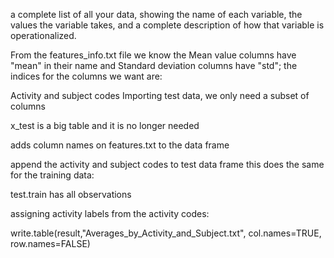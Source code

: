 a complete list of all your data, showing the name of each variable, the values the variable takes, and a complete description of how that variable is operationalized. 



From the features_info.txt file we know the Mean value columns have "mean" 
in their name and Standard deviation columns have "std"; the indices for
the columns we want are: 

Activity and subject codes
Importing test data, we only need a subset of columns

x_test is a big table and it is no longer needed

adds column names on features.txt to the data frame

append the activity and subject codes to test data frame
this does the same for the training data:

test.train has all observations

assigning activity labels from the activity codes:

write.table(result,"Averages_by_Activity_and_Subject.txt", col.names=TRUE, row.names=FALSE)



